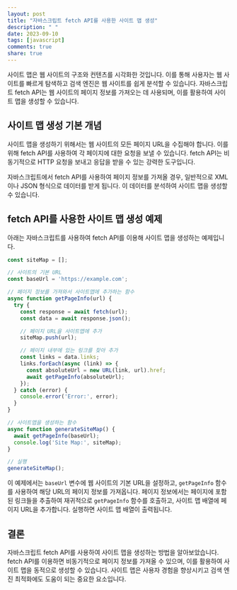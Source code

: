 ```yaml
---
layout: post
title: "자바스크립트 fetch API를 사용한 사이트 맵 생성"
description: " "
date: 2023-09-10
tags: [javascript]
comments: true
share: true
---
```


사이트 맵은 웹 사이트의 구조와 컨텐츠를 시각화한 것입니다. 이를 통해 사용자는 웹 사이트를 빠르게 탐색하고 검색 엔진은 웹 사이트를 쉽게 분석할 수 있습니다. 자바스크립트 fetch API는 웹 사이트의 페이지 정보를 가져오는 데 사용되며, 이를 활용하여 사이트 맵을 생성할 수 있습니다.

## 사이트 맵 생성 기본 개념

사이트 맵을 생성하기 위해서는 웹 사이트의 모든 페이지 URL을 수집해야 합니다. 이를 위해 fetch API를 사용하여 각 페이지에 대한 요청을 보낼 수 있습니다. fetch API는 비동기적으로 HTTP 요청을 보내고 응답을 받을 수 있는 강력한 도구입니다.

자바스크립트에서 fetch API를 사용하여 페이지 정보를 가져올 경우, 일반적으로 XML이나 JSON 형식으로 데이터를 받게 됩니다. 이 데이터를 분석하여 사이트 맵을 생성할 수 있습니다.

## fetch API를 사용한 사이트 맵 생성 예제

아래는 자바스크립트를 사용하여 fetch API를 이용해 사이트 맵을 생성하는 예제입니다.

```javascript
const siteMap = [];

// 사이트의 기본 URL
const baseUrl = 'https://example.com';

// 페이지 정보를 가져와서 사이트맵에 추가하는 함수
async function getPageInfo(url) {
  try {
    const response = await fetch(url);
    const data = await response.json();

    // 페이지 URL을 사이트맵에 추가
    siteMap.push(url);

    // 페이지 내부에 있는 링크를 찾아 추가
    const links = data.links;
    links.forEach(async (link) => {
      const absoluteUrl = new URL(link, url).href;
      await getPageInfo(absoluteUrl);
    });
  } catch (error) {
    console.error('Error:', error);
  }
}

// 사이트맵을 생성하는 함수
async function generateSiteMap() {
  await getPageInfo(baseUrl);
  console.log('Site Map:', siteMap);
}

// 실행
generateSiteMap();
```

이 예제에서는 `baseUrl` 변수에 웹 사이트의 기본 URL을 설정하고, `getPageInfo` 함수를 사용하여 해당 URL의 페이지 정보를 가져옵니다. 페이지 정보에서는 페이지에 포함된 링크들을 추출하여 재귀적으로 `getPageInfo` 함수를 호출하고, 사이트 맵 배열에 페이지 URL을 추가합니다. 실행하면 사이트 맵 배열이 출력됩니다.

## 결론

자바스크립트 fetch API를 사용하여 사이트 맵을 생성하는 방법을 알아보았습니다. fetch API를 이용하면 비동기적으로 페이지 정보를 가져올 수 있으며, 이를 활용하여 사이트 맵을 동적으로 생성할 수 있습니다. 사이트 맵은 사용자 경험을 향상시키고 검색 엔진 최적화에도 도움이 되는 중요한 요소입니다.